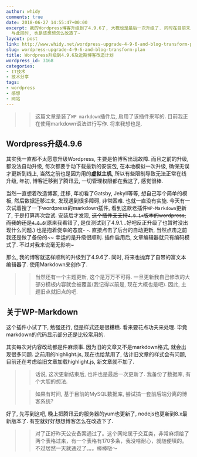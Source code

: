```yaml
---
author: whidy
comments: true
date: 2018-06-27 14:55:47+00:00
excerpt: 我的Wordpress博客升级到了4.9.6了, 大概也是最后一次升级了. 同时在目前未发生重大变动的情况下, 我打算通过WP-Markdown插件暂时弥补无法通过markdown语法写作的弊端.
  与此同时, 也是该想想怎么改造了~
layout: post
link: http://www.whidy.net/wordpress-upgrade-4-9-6-and-blog-transform-plan.html
slug: wordpress-upgrade-4-9-6-and-blog-transform-plan
title: Wordpress升级到4.9.6及近期博客改造计划
wordpress_id: 3168
categories:
- IT技术
- 技术分享
tags:
- wordpress
- 感想
- 网站
---
```


<blockquote>
  
> 
> 这篇文章是装了`WP markdown`插件后, 启用了该插件来写的. 目前我正在使用markdown语法进行写作. 将来我想也是.
> 
> 
</blockquote>





## Wordpress升级4.9.6





其实我一直都不太愿意升级Wordpress, 主要是怕博客出现故障. 而且之前的升级, 都没法自动升级, 每次都要手动下载最新的安装包, 在本地模拟一次升级, 确保无误才更新到线上, 当然之前也是因为用的**虚拟主机**, 所以有些限制导致无法正常在线升级, 年初, 博客迁移到了腾讯云, 一切管理权限都在我这了, 感觉很棒.





当然一直想着改造博客, 迁移, 年初看了Gatsby, Jekyll等等, 想自己写个简单的模板, 然后数据迁移过来, 发现遇到很多障碍, 非常困难. 也就一直没有实施. 今天有一次试着搜了一下wordpress的markdown插件, 看到这款老插件`WP-Markdown`更新了, 于是打算再次尝试. 安装后才发现, ~~这个插件支支持`4.9.1+`版本的wordpress, 而我的还是`4.8.6`~~(原来我看错了, 是仅测试到了4.9.1...好吧反正升级了也暂时没出现什么问题.) 也是抱着侥幸的态度- -. 直接点击了后台的自动更新, 当然点击之前我还是做了备份的~~ 幸运的是升级很顺利. 插件启用后, 文章编辑器就只有编码模式了. 不过对我来说毫无影响~





那么, 我的博客就这样顺利的升级到了4.9.6了. 同时, 将来也抛弃了自带的富文本编辑器了. 使用Markdown来创作了.





<blockquote>
  
> 
> 当然还有一个主题更新, 这个是万万不可得. 一旦更新我自己修改的大部分模板内容就会被覆盖(我记得以前是, 现在大概也是吧). 因此, 主题旧点就旧点的吧.
> 
> 
</blockquote>





## 关于WP-Markdown





这个插件小试了下, 勉强还行, 但是样式还是很糟糕. 看来要花点功夫来处理. 毕竟markdown的代码显示部分还是比较常用的.





其实每次对内容改动都是件麻烦事. 因为旧的文章又不是markdown格式, 就会出现很多问题. 之前用的highlight.js, 现在也给禁用了, 估计旧文章的样式会有问题, 目前还在考虑给旧文章加载highlight.js, 新文章就不加了.





<blockquote>
  
> 
> 话说, 这次更新结束后, 也许也是最后一次更新了. 我备份了数据库, 有个大胆的想法.
> 
> 
  
  
> 
> 如果有时间, 基于目前的MySQL数据库, 尝试搞一套前后端分离的博客系统?
> 
> 
</blockquote>





好了, 先写到这吧, 晚上把腾讯云的服务器的yum也更新了, nodejs也更新到8.x最新版本了. 有空就好好想想博客怎么在改造下了.





<blockquote>
  
> 
> 对了正好昨天公安备案通过了。这个网站属于交互类，非常麻烦给了两个表格过来，有一个表格有170多条，我没啥耐心，就随便填的。不过居然一天就通过了。。。棒棒哒～
> 
> 
</blockquote>



